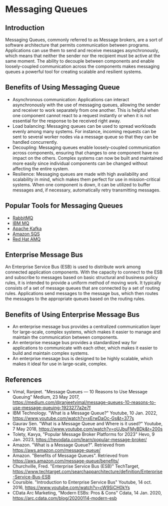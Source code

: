 # Messaging Queues

## Introduction
Messaging Queues, commonly referred to as Message brokers, are a sort of software architecture that permits communication between programs. Applications can use them to send and receive messages asynchronously, which means that neither the sender nor the recipient must be active at the same moment. The ability to decouple between components and enable loosely-coupled communication across the components makes messaging queues a powerful tool for creating scalable and resilient systems. 
## Benefits of Using Messaging Queue
* Asynchronous communication: Applications can interact asynchronously with the use of messaging queues, allowing the sender and receiver to work separately from one another. This is helpful when one component cannot react to a request instantly or when it is not essential for the response to be received right away.
 * Load balancing: Messaging queues can be used to spread workloads evenly among many systems. For instance, incoming requests can be sent to several worker nodes via a message queue so that they can be handled concurrently.
 * Decoupling: Messaging queues enable loosely-coupled communication across components, ensuring that changes to one component have no impact on the others. Complex systems can now be built and maintained more easily since individual components can be changed without affecting the entire system.
 * Resilience: Messaging queues are made with high availability and scalability in mind, which makes them perfect for use in mission-critical systems. When one component is down, it can be utilized to buffer messages and, if necessary, automatically retry transmitting messages.
  ## Popular Tools for Messaging Queues
  * [RabbitMQ](https://www.rabbitmq.com/)
  * [IBM MQ](https://www.ibm.com/in-en/products/mq)
  * [Apache Kafka](https://kafka.apache.org/) 
  * [Amazon SQS](https://aws.amazon.com/sqs/)
  * [Red Hat AMQ](https://www.redhat.com/en/technologies/jboss-middleware/amq)
  ## Enterprise Message Bus
  An Enterprise Service Bus (ESB) is used to distribute work among connected application components. With the capacity to connect to the ESB and subscribe to messages based on basic structural and business policy rules, it is intended to provide a uniform method of moving work. It typically consists of a set of message queues that are connected by a set of routing rules. Applications send messages to the message bus, which then routes the messages to the appropriate queues based on the routing rules.

  ## Benefits of Using Enterprise Message Bus
* An enterprise message bus provides a centralized communication layer for large-scale, complex systems, which makes it easier to manage and maintain the communication between components.
* An enterprise message bus provides a standardized way for applications to communicate with each other, which makes it easier to build and maintain complex systems.
* An enterprise message bus is designed to be highly scalable, which makes it ideal for use in large-scale, complex. 


## References
* Vimal, Ranjeet. "Message Queues — 10 Reasons to Use Message Queuing" Medium, 23 May 2017, https://medium.com/@ranjeetvimal/message-queues-10-reasons-to-use-message-queuing-1923277a2e7f
* IBM Technology. "What is a Message Queue?" Youtube, 10 Jan. 2022, https://www.youtube.com/watch?v=xErwDaOc-Gs&t=377s
* Gaurav Sen. "What is a Message Queue and Where is it used?" Youtube, 7 May 2018, https://www.youtube.com/watch?v=oUJbuFMyBDk&t=200s
* Tolety, Kavya, "Popular Message Broker Platforms for 2023" Hevo, 9 Jan. 2023, https://hevodata.com/learn/popular-message-broker/
* Amazon. "What is a Message Queue?". Retrieved from https://aws.amazon.com/message-queue/
* Amazon. "Benefits of Message Queues". Retrieved from https://aws.amazon.com/message-queue/benefits/  
* Churchville, Fred. "Enterprise Service Bus (ESB)" TechTarget, https://www.techtarget.com/searchapparchitecture/definition/Enterprise-Service-Bus-ESB
* Coursible. "Introduction to Enterprise Service Bus" Youtube, 14 oct. 2016, https://www.youtube.com/watch?v=cW9SiCH0kYs   
* CData Arc Marketing, "Modern ESBs: Pros & Cons" Cdata, 14 Jan. 2020, https://arc.cdata.com/blog/20200114-modern-esb